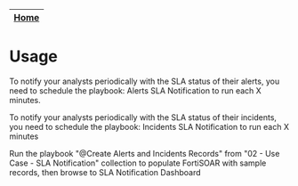 | [Home](../README.md) |
|--------------------------------------------|

# Usage

To notify your analysts periodically with the SLA status of their alerts, you need to schedule the playbook: Alerts SLA Notification to run each X minutes.

To notify your analysts periodically with the SLA status of their incidents, you need to schedule the playbook: Incidents SLA Notification to run each X minutes

Run the playbook "@Create Alerts and Incidents Records" from "02 - Use Case - SLA Notification" collection to populate FortiSOAR with sample records, then browse to SLA Notification Dashboard
